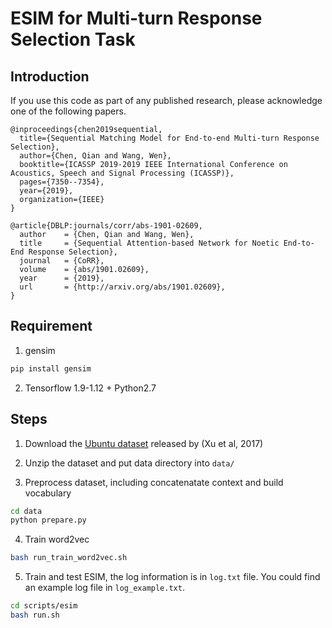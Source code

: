# ESIM for Multi-turn Response Selection Task

## Introduction
If you use this code as part of any published research, please acknowledge one of the following papers.

```
@inproceedings{chen2019sequential,
  title={Sequential Matching Model for End-to-end Multi-turn Response Selection},
  author={Chen, Qian and Wang, Wen},
  booktitle={ICASSP 2019-2019 IEEE International Conference on Acoustics, Speech and Signal Processing (ICASSP)},
  pages={7350--7354},
  year={2019},
  organization={IEEE}
}
```

```
@article{DBLP:journals/corr/abs-1901-02609,
  author    = {Chen, Qian and Wang, Wen},
  title     = {Sequential Attention-based Network for Noetic End-to-End Response Selection},
  journal   = {CoRR},
  volume    = {abs/1901.02609},
  year      = {2019},
  url       = {http://arxiv.org/abs/1901.02609},
}
```

## Requirement
1. gensim
```bash
pip install gensim
```

2. Tensorflow 1.9-1.12 + Python2.7

## Steps
1. Download the [Ubuntu dataset](https://www.dropbox.com/s/2fdn26rj6h9bpvl/ubuntu_data.zip?dl=0
) released by (Xu et al, 2017)

2. Unzip the dataset and put data directory into `data/`

3. Preprocess dataset, including concatenatate context and build vocabulary
```bash
cd data
python prepare.py
```

4. Train word2vec
```bash
bash run_train_word2vec.sh
```

5. Train and test ESIM, the log information is in `log.txt` file. You could find an example log file in `log_example.txt`.
```bash
cd scripts/esim
bash run.sh
```